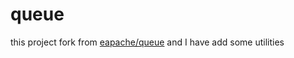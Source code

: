 # queue

this project fork from [eapache/queue](https://github.com/eapache/queue)
and I have add some utilities